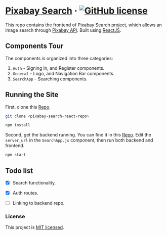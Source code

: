 
# [Pixabay Search](https://github.com/0xfr0ntier/pixabay-search-react) &middot; [![GitHub license](https://img.shields.io/badge/license-MIT-blue.svg)](https://github.com/0xfr0ntier/pixabay-search-react/blob/main/LICENSE)

This repo contains the frontend of Pixabay Search project, which allows an image search through [Pixabay API](https://pixabay.com/api/docs/). Built using [ReactJS](https://github.com/facebook/react).

## Components Tour

The components is organized into three categories: 

1. `Auth` - Signing In, and Register components.
2. `General` - Logo, and Navigation Bar components.
3. `SearchApp` - Searching components.

## Running the Site


First, clone this [Repo](https://github.com/0xfr0ntier/pixabay-search-react).

```sh
git clone <pixabay-search-react-repo>

npm install
```
Second, get the backend running. You can find it in this [Repo](https://github.com/0xfr0ntier/).
Edit the `server_url` in the `SearchApp.js` component, then run both backend and frontend.

```sh
npm start
```

## Todo list

 - [x] Search functionality.
 - [x] Auth routes.
 - [ ] Linking to backend repo.


### License
This project is [MIT licensed](https://github.com/0xfr0ntier/pixabay-search-react/blob/main/LICENSE).
